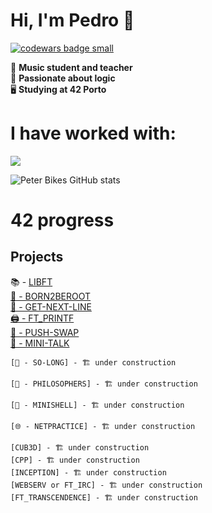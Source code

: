 # Hi, I'm Pedro 👋
  <a target="_blank" href="https://www.codewars.com/r/C6HkBg"><img src="https://www.codewars.com/users/peterbikes/badges/small" alt="codewars badge small" /></a>

🎸 __Music student and teacher__ <br>
🧩 __Passionate about logic__ <br>
🖥️ __Studying at 42 Porto__ <br>

# I have worked with:
<p align="left">
  <a href="https://skillicons.dev">
    <img src="https://skillicons.dev/icons?i=c,cpp,github,bash,linux,vim,vscode,markdown,atom,ableton" />
  </a>
</p>

<!--[![GitHub Streak](https://streak-stats.demolab.com/?user=peterbikes)](https://git.io/streak-stats)-->
![Peter Bikes GitHub stats](https://github-readme-stats.vercel.app/api?username=peterbikes&show_icons=true&theme=transparent)
# 42 progress

## Projects

📚 - [LIBFT](https://github.com/peterbikes/42_Libft)
<br>
[🌲 - BORN2BEROOT](https://github.com/peterbikes/42_Born2BeRoot)
<br>
[🔄 - GET-NEXT-LINE](https://github.com/peterbikes/42_GetNextLine)
<br>
[🖨️ - FT_PRINTF](https://github.com/peterbikes/42_FtPrintf)
<br>
[🔀 - PUSH-SWAP](https://github.com/peterbikes/42_PushSwap)
<br>
[💬 - MINI-TALK](https://github.com/peterbikes/42_MiniTalk)
<br>
  
    [🐬 - SO-LONG] - 🏗️ under construction
  
    [🍜 - PHILOSOPHERS] - 🏗️ under construction
  
    [🐚 - MINISHELL] - 🏗️ under construction
  
    [🌐 - NETPRACTICE] - 🏗️ under construction

    [CUB3D] - 🏗️ under construction
    [CPP] - 🏗️ under construction
    [INCEPTION] - 🏗️ under construction
    [WEBSERV or FT_IRC] - 🏗️ under construction
    [FT_TRANSCENDENCE] - 🏗️ under construction

